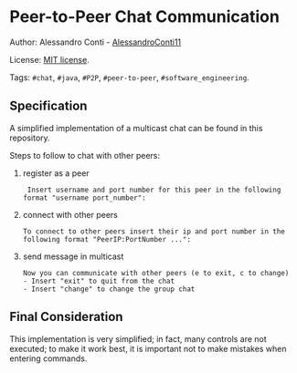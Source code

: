 # Peer-to-Peer Chat Communication


Author: Alessandro Conti - [AlessandroConti11](https://github.com/AlessandroConti11)

License: [MIT license](LICENSE).

Tags: `#chat`, `#java`, `#P2P`, `#peer-to-peer`, `#software_engineering`.


## Specification

A simplified implementation of a multicast chat can be found in this repository.

Steps to follow to chat with other peers:
1. register as a peer
   ```
    Insert username and port number for this peer in the following format "username port_number":
   ```
2. connect with other peers
    ```
   To connect to other peers insert their ip and port number in the following format "PeerIP:PortNumber ...":
   ```
3. send message in multicast
    ```
   Now you can communicate with other peers (e to exit, c to change)
   - Insert "exit" to quit from the chat
   - Insert "change" to change the group chat
   ```
   

## Final Consideration

This implementation is very simplified; in fact, many controls are not executed; to make it work best, it is important not to make mistakes when entering commands.
